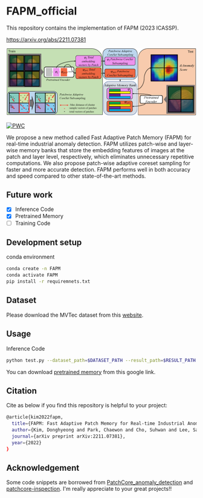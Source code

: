 # FAPM_official
This repository contains the implementation of FAPM (2023 ICASSP).

https://arxiv.org/abs/2211.07381

![](architecture.png)

[![PWC](https://img.shields.io/endpoint.svg?url=https://paperswithcode.com/badge/fapm-fast-adaptive-patch-memory-for-real-time/anomaly-detection-on-mvtec-ad)](https://paperswithcode.com/sota/anomaly-detection-on-mvtec-ad?p=fapm-fast-adaptive-patch-memory-for-real-time)

We propose a new method called Fast Adaptive Patch Memory (FAPM) for real-time industrial anomaly detection. FAPM utilizes patch-wise and layer-wise memory banks that store the embedding features of images at the patch and layer level, respectively, which eliminates unnecessary repetitive computations. We also propose patch-wise adaptive coreset sampling for faster and more accurate detection. FAPM performs well in both accuracy and speed compared to other state-of-the-art methods.

## Future work

- [x] Inference Code
- [x] Pretrained Memory 
- [ ] Training Code 

## Development setup

conda environment
```sh
conda create -n FAPM
conda activate FAPM
pip install -r requiremnets.txt

```
## Dataset
Please download the MVTec dataset from this [website](https://www.mvtec.com/company/research/datasets/mvtec-ad).



## Usage

Inference Code
```sh
python test.py --dataset_path=$DATASET_PATH --result_path=$RESULT_PATH --category=capsule --project_root_path=$PRETRAINED_MEMORY_DIRECTORY
```
You can download [pretrained memory](https://drive.google.com/drive/folders/1z4dplHddceYLoYiKe29NY_SxeIJFstPu?usp=share_link) from this google link.

## Citation
Cite as below if you find this repository is helpful to your project:
```sh
@article{kim2022fapm,
  title={FAPM: Fast Adaptive Patch Memory for Real-time Industrial Anomaly Detection},
  author={Kim, Donghyeong and Park, Chaewon and Cho, Suhwan and Lee, Sangyoun},
  journal={arXiv preprint arXiv:2211.07381},
  year={2022}
}
```

## Acknowledgement

Some code snippets are borrowed from [PatchCore_anomaly_detection](https://github.com/hcw-00/PatchCore_anomaly_detection) and [patchcore-inspection](https://github.com/amazon-science/patchcore-inspection). I'm really appreciate to your great projects!!

